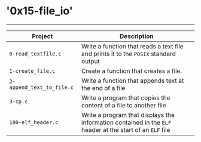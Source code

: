 # '0x15-file_io'
---------------------------
| Project | Description |
| ------- | ----------- |
| `0-read_textfile.c` | Write a function that reads a text file and prints it to the `POSIX` standard output |
| `1-create_file.c` | Create a function that creates a file. |
| `2-append_text_to_file.c` | Write a function that appends text at the end of a file |
| `3-cp.c` | Write a program that copies the content of a file to another file |
| `100-elf_header.c` | Write a program that displays the information contained in the `ELF` header at the start of an `ELF` file |

